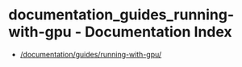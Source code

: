 # documentation_guides_running-with-gpu - Documentation Index

- [/documentation/guides/running-with-gpu/](./_documentation_guides_running-with-gpu_.md)
